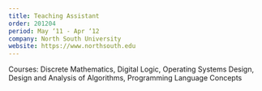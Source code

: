 ```yaml
---
title: Teaching Assistant
order: 201204
period: May ‘11 - Apr ‘12
company: North South University
website: https://www.northsouth.edu
---
```


Courses: Discrete Mathematics, Digital Logic, Operating Systems Design, Design and Analysis of Algorithms,
Programming Language Concepts
